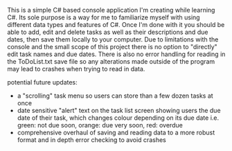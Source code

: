 This is a simple C# based console application I'm creating while learning C#.
Its sole purpose is a way for me to familiarize myself with using different data types and features of C#.
Once I'm done with it you should be able to add, edit and delete tasks as well as their descriptions and due dates, then save them locally to your computer.
Due to limitations with the console and the small scope of this project there is no option to "directly" edit task names and due dates.
There is also no error handling for reading in the ToDoList.txt save file so any alterations made outside of the program may lead to crashes when trying to read in data.

potential future updates:
- a "scrolling" task menu so users can store than a few dozen tasks at once
- date sensitive "alert" text on the task list screen showing users the due date of their task, which changes colour depending on its due date i.e. green: not due soon, orange: due very soon, red: overdue
- comprehensive overhaul of saving and reading data to a more robust format and in depth error checking to avoid crashes
